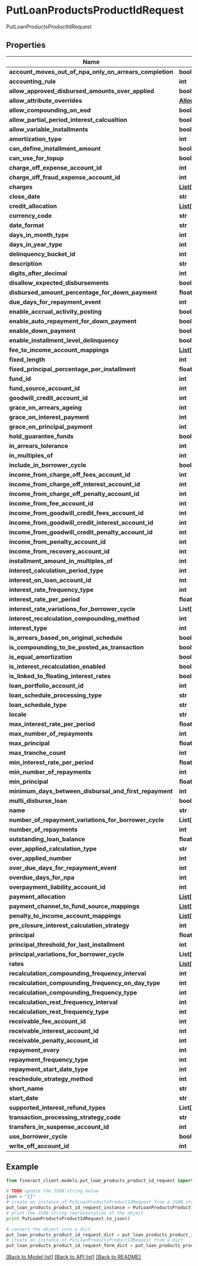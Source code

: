 # PutLoanProductsProductIdRequest

PutLoanProductsProductIdRequest

## Properties

Name | Type | Description | Notes
------------ | ------------- | ------------- | -------------
**account_moves_out_of_npa_only_on_arrears_completion** | **bool** |  | [optional] 
**accounting_rule** | **int** |  | [optional] 
**allow_approved_disbursed_amounts_over_applied** | **bool** |  | [optional] 
**allow_attribute_overrides** | [**AllowAttributeOverrides**](AllowAttributeOverrides.md) |  | [optional] 
**allow_compounding_on_eod** | **bool** |  | [optional] 
**allow_partial_period_interest_calcualtion** | **bool** |  | [optional] 
**allow_variable_installments** | **bool** |  | [optional] 
**amortization_type** | **int** |  | [optional] 
**can_define_installment_amount** | **bool** |  | [optional] 
**can_use_for_topup** | **bool** |  | [optional] 
**charge_off_expense_account_id** | **int** |  | [optional] 
**charge_off_fraud_expense_account_id** | **int** |  | [optional] 
**charges** | [**List[ChargeData]**](ChargeData.md) |  | [optional] 
**close_date** | **str** |  | [optional] 
**credit_allocation** | [**List[CreditAllocationData]**](CreditAllocationData.md) |  | [optional] 
**currency_code** | **str** |  | [optional] 
**date_format** | **str** |  | [optional] 
**days_in_month_type** | **int** |  | [optional] 
**days_in_year_type** | **int** |  | [optional] 
**delinquency_bucket_id** | **int** |  | [optional] 
**description** | **str** |  | [optional] 
**digits_after_decimal** | **int** |  | [optional] 
**disallow_expected_disbursements** | **bool** |  | [optional] 
**disbursed_amount_percentage_for_down_payment** | **float** |  | [optional] 
**due_days_for_repayment_event** | **int** |  | [optional] 
**enable_accrual_activity_posting** | **bool** |  | [optional] 
**enable_auto_repayment_for_down_payment** | **bool** |  | [optional] 
**enable_down_payment** | **bool** |  | [optional] 
**enable_installment_level_delinquency** | **bool** |  | [optional] 
**fee_to_income_account_mappings** | [**List[GetLoanFeeToIncomeAccountMappings]**](GetLoanFeeToIncomeAccountMappings.md) |  | [optional] 
**fixed_length** | **int** |  | [optional] 
**fixed_principal_percentage_per_installment** | **float** |  | [optional] 
**fund_id** | **int** |  | [optional] 
**fund_source_account_id** | **int** |  | [optional] 
**goodwill_credit_account_id** | **int** |  | [optional] 
**grace_on_arrears_ageing** | **int** |  | [optional] 
**grace_on_interest_payment** | **int** |  | [optional] 
**grace_on_principal_payment** | **int** |  | [optional] 
**hold_guarantee_funds** | **bool** |  | [optional] 
**in_arrears_tolerance** | **int** |  | [optional] 
**in_multiples_of** | **int** |  | [optional] 
**include_in_borrower_cycle** | **bool** |  | [optional] 
**income_from_charge_off_fees_account_id** | **int** |  | [optional] 
**income_from_charge_off_interest_account_id** | **int** |  | [optional] 
**income_from_charge_off_penalty_account_id** | **int** |  | [optional] 
**income_from_fee_account_id** | **int** |  | [optional] 
**income_from_goodwill_credit_fees_account_id** | **int** |  | [optional] 
**income_from_goodwill_credit_interest_account_id** | **int** |  | [optional] 
**income_from_goodwill_credit_penalty_account_id** | **int** |  | [optional] 
**income_from_penalty_account_id** | **int** |  | [optional] 
**income_from_recovery_account_id** | **int** |  | [optional] 
**installment_amount_in_multiples_of** | **int** |  | [optional] 
**interest_calculation_period_type** | **int** |  | [optional] 
**interest_on_loan_account_id** | **int** |  | [optional] 
**interest_rate_frequency_type** | **int** |  | [optional] 
**interest_rate_per_period** | **float** |  | [optional] 
**interest_rate_variations_for_borrower_cycle** | **List[int]** |  | [optional] 
**interest_recalculation_compounding_method** | **int** |  | [optional] 
**interest_type** | **int** |  | [optional] 
**is_arrears_based_on_original_schedule** | **bool** |  | [optional] 
**is_compounding_to_be_posted_as_transaction** | **bool** |  | [optional] 
**is_equal_amortization** | **bool** |  | [optional] 
**is_interest_recalculation_enabled** | **bool** |  | [optional] 
**is_linked_to_floating_interest_rates** | **bool** |  | [optional] 
**loan_portfolio_account_id** | **int** |  | [optional] 
**loan_schedule_processing_type** | **str** |  | [optional] 
**loan_schedule_type** | **str** |  | [optional] 
**locale** | **str** |  | [optional] 
**max_interest_rate_per_period** | **float** |  | [optional] 
**max_number_of_repayments** | **int** |  | [optional] 
**max_principal** | **float** |  | [optional] 
**max_tranche_count** | **int** |  | [optional] 
**min_interest_rate_per_period** | **float** |  | [optional] 
**min_number_of_repayments** | **int** |  | [optional] 
**min_principal** | **float** |  | [optional] 
**minimum_days_between_disbursal_and_first_repayment** | **int** |  | [optional] 
**multi_disburse_loan** | **bool** |  | [optional] 
**name** | **str** |  | [optional] 
**number_of_repayment_variations_for_borrower_cycle** | **List[int]** |  | [optional] 
**number_of_repayments** | **int** |  | [optional] 
**outstanding_loan_balance** | **float** |  | [optional] 
**over_applied_calculation_type** | **str** |  | [optional] 
**over_applied_number** | **int** |  | [optional] 
**over_due_days_for_repayment_event** | **int** |  | [optional] 
**overdue_days_for_npa** | **int** |  | [optional] 
**overpayment_liability_account_id** | **int** |  | [optional] 
**payment_allocation** | [**List[AdvancedPaymentData]**](AdvancedPaymentData.md) |  | [optional] 
**payment_channel_to_fund_source_mappings** | [**List[GetLoanPaymentChannelToFundSourceMappings]**](GetLoanPaymentChannelToFundSourceMappings.md) |  | [optional] 
**penalty_to_income_account_mappings** | [**List[ChargeToGLAccountMapper]**](ChargeToGLAccountMapper.md) |  | [optional] 
**pre_closure_interest_calculation_strategy** | **int** |  | [optional] 
**principal** | **float** |  | [optional] 
**principal_threshold_for_last_installment** | **int** |  | [optional] 
**principal_variations_for_borrower_cycle** | **List[int]** |  | [optional] 
**rates** | [**List[RateData]**](RateData.md) |  | [optional] 
**recalculation_compounding_frequency_interval** | **int** |  | [optional] 
**recalculation_compounding_frequency_on_day_type** | **int** |  | [optional] 
**recalculation_compounding_frequency_type** | **int** |  | [optional] 
**recalculation_rest_frequency_interval** | **int** |  | [optional] 
**recalculation_rest_frequency_type** | **int** |  | [optional] 
**receivable_fee_account_id** | **int** |  | [optional] 
**receivable_interest_account_id** | **int** |  | [optional] 
**receivable_penalty_account_id** | **int** |  | [optional] 
**repayment_every** | **int** |  | [optional] 
**repayment_frequency_type** | **int** |  | [optional] 
**repayment_start_date_type** | **int** |  | [optional] 
**reschedule_strategy_method** | **int** |  | [optional] 
**short_name** | **str** |  | [optional] 
**start_date** | **str** |  | [optional] 
**supported_interest_refund_types** | **List[str]** |  | [optional] 
**transaction_processing_strategy_code** | **str** |  | [optional] 
**transfers_in_suspense_account_id** | **int** |  | [optional] 
**use_borrower_cycle** | **bool** |  | [optional] 
**write_off_account_id** | **int** |  | [optional] 

## Example

```python
from fineract_client.models.put_loan_products_product_id_request import PutLoanProductsProductIdRequest

# TODO update the JSON string below
json = "{}"
# create an instance of PutLoanProductsProductIdRequest from a JSON string
put_loan_products_product_id_request_instance = PutLoanProductsProductIdRequest.from_json(json)
# print the JSON string representation of the object
print PutLoanProductsProductIdRequest.to_json()

# convert the object into a dict
put_loan_products_product_id_request_dict = put_loan_products_product_id_request_instance.to_dict()
# create an instance of PutLoanProductsProductIdRequest from a dict
put_loan_products_product_id_request_form_dict = put_loan_products_product_id_request.from_dict(put_loan_products_product_id_request_dict)
```
[[Back to Model list]](../README.md#documentation-for-models) [[Back to API list]](../README.md#documentation-for-api-endpoints) [[Back to README]](../README.md)



